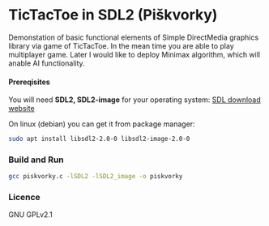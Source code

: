 # TicTacToe in SDL2 (Piškvorky)

Demonstation of basic functional elements of Simple DirectMedia graphics library
via game of TicTacToe. In the mean time you are able to play multiplayer game.
Later I would like to deploy Minimax algorithm, which will anable AI
functionality.


#### Prereqisites

You will need **SDL2, SDL2-image** for your operating system: 
[SDL download website](https://www.libsdl.org/download-2.0.php)

On linux (debian) you can get it from package manager:
```bash
sudo apt install libsdl2-2.0-0 libsdl2-image-2.0-0
```


### Build and Run
```bash
gcc piskvorky.c -lSDL2 -lSDL2_image -o piskvorky
```

### Licence
GNU GPLv2.1
